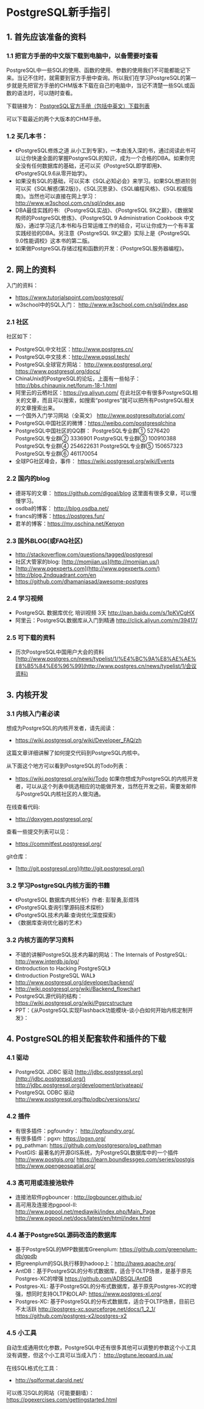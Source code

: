 # PostgreSQL新手指引

## 1. 首先应该准备的资料

### 1.1 把官方手册的中文版下载到电脑中，以备需要时查看

PostgreSQL中一些SQL的使用、函数的使用、参数的使用我们不可能都能记下来。当记不住时，就需要到官方手册中查询。所以我们在学习PostgreSQL的第一步就是先把官方手册的CHM版本下载在自己的电脑中，当记不清楚一些SQL或函数的语法时，可以随时查看。

下载链接为： [PostgreSQL官方手册（包括中英文）下载列表](http://www.pgsql.tech/article_101_10000023)

可以下载最近的两个大版本的CHM手册。

### 1.2 买几本书：

- 《PostgreSQL修炼之道 从小工到专家》，一本由浅入深的书，通过阅读此书可以让你快速全面的掌握PostgreSQL的知识，成为一个合格的DBA。如果你完全没有任何数据库的基础，还可以买《PostgreSQL即学即用》、《PostgreSQL9.6从零开始学》。
- 如果没有SQL的基础，可以买本《SQL必知必会》来学习。如果SQL想进阶则可以买《SQL解惑(第2版)》，《SQL沉思录》、《SQL编程风格》、《SQL权威指南》。当然也可以直接在网上学习：http://www.w3school.com.cn/sql/index.asp
- DBA最佳实践的书: 《PostgreSQL实战》、《PostgreSQL 9X之巅》，《数据架构师的PostgreSQL修炼》、《PostgreSQL 9 Administration Cookbook 中文版》，通过学习这几本书和与日常运维工作的结合，可以让你成为一个有丰富实践经验的DBA。另注意《PostgreSQL 9X之巅》实际上是《PostgreSQL 9.0性能调校》这本书的第二版。
- 如果做PostgreSQL存储过程和函数的开发：《PostgreSQL服务器编程》。

## 2. 网上的资料

入门的资料：

- https://www.tutorialspoint.com/postgresql/
- w3school中的SQL入门： http://www.w3school.com.cn/sql/index.asp

### 2.1 社区

社区如下：

- PostgreSQL中文社区：http://www.postgres.cn/
- PostgreSQL中文技术：http://www.pgsql.tech/
- PostgreSQL全球官方网站： http://www.postgresql.org/ https://www.postgresql.org/docs/
- ChinaUnix的PostgreSQL的论坛，上面有一些帖子：http://bbs.chinaunix.net/forum-18-1.html
- 阿里云的云栖社区：https://yq.aliyun.com/ 在此社区中有很多PostgreSQL相关的文章，而且可以搜索，如搜索“postgres”就可以把所有PostgreSQL相关的文章搜索出来。
- 一个国外入门学习网站（全英文） http://www.postgresqltutorial.com/
- PostgreSQL中国社区的微博：https://weibo.com/postgresqlchina
- PostgreSQL中国社区的QQ群：
  PostgreSQL专业群① 5276420
  PostgreSQL专业群② 3336901
  PostgreSQL专业群③ 100910388
  PostgreSQL专业群④ 254622631
  PostgreSQL专业群⑤ 150657323
  PostgreSQL专业群⑥ 461170054
- 全球PG社区峰会，事件：
  https://wiki.postgresql.org/wiki/Events

### 2.2 国内的blog

- 德哥写的文章： https://github.com/digoal/blog 这里面有很多文章，可以慢慢学习。
- osdba的博客： http://blog.osdba.net/
- francs的博客：https://postgres.fun/
- 君羊的博客：https://my.oschina.net/Kenyon

### 2.3 国外BLOG(或FAQ社区)

- http://stackoverflow.com/questions/tagged/postgresql
- 社区大管家的blog: [http://momjian.us](http://momjian.us/)
- [http://www.pgexperts.com](http://www.pgexperts.com/)
- http://blog.2ndquadrant.com/en
- https://github.com/dhamaniasad/awesome-postgres

### 2.4 学习视频

- PostgreSQL 数据库优化 培训视频 3天 http://pan.baidu.com/s/1pKVCgHX
- 阿里云：PostgreSQL数据库从入门到精通 http://click.aliyun.com/m/39417/

### 2.5 可下载的资料

- 历次PostgreSQL中国用户大会的资料
  [http://www.postgres.cn/news/typelist/1/%E4%BC%9A%E8%AE%AE%E8%B5%84%E6%96%99](http://www.postgres.cn/news/typelist/1/会议资料)

## 3. 内核开发

### 3.1 内核入门者必读

想成为PostgreSQL的内核开发者，请先阅读：

- https://wiki.postgresql.org/wiki/Developer_FAQ/zh

这篇文章详细讲解了如何提交代码到PostgreSQL内核中。

从下面这个地方可以看到PostgreSQL的Todo列表：

- https://wiki.postgresql.org/wiki/Todo
  如果你想成为PostgreSQL的内核开发者，可以从这个列表中挑选相应的功能做开发，当然在开发之前，需要发邮件与PostgreSQL内核社区的人做沟通。

在线查看代码:

- http://doxygen.postgresql.org/

查看一些提交列表可以见：

- https://commitfest.postgresql.org/

git仓库：

- [http://git.postgresql.org](http://git.postgresql.org/)

### 3.2 学习PostgreSQL内核方面的书籍

- 《PostgreSQL 数据库内核分析》作者: 彭智勇,彭煜玮
- 《PostgreSQL查询引擎源码技术探析》
- 《PostgreSQL技术内幕:查询优化深度探索》
- 《数据库查询优化器的艺术》

### 3.2 内核方面的学习资料

- 不错的讲解PostgreSQL技术内幕的网站：The Internals of PostgreSQL: http://www.interdb.jp/pg/
- 《Introduction to Hacking PostgreSQL》
- 《Introduction PostgreSQL WAL》
- http://www.postgresql.org/developer/backend/
- http://wiki.postgresql.org/wiki/Backend_flowchart
- PostgreSQL源代码的结构：https://wiki.postgresql.org/wiki/Pgsrcstructure
- PPT：《从PostgreSQL实现Flashback功能模块-谈小白如何开始内核定制开发》：

## 4. PostgreSQL的相关配套软件和插件的下载

### 4.1 驱动

- PostgreSQL JDBC 驱动
  [http://jdbc.postgresql.org](http://jdbc.postgresql.org/)
  http://jdbc.postgresql.org/development/privateapi/
- PostgreSQL ODBC 驱动
  http://www.postgresql.org/ftp/odbc/versions/src/

### 4.2 插件

- 有很多插件：pgfoundry： http://pgfoundry.org/,
- 有很多插件：pgxn: https://pgxn.org/
- pg_pathman: https://github.com/postgrespro/pg_pathman
- PostGIS: 最著名的开源GIS系统，为PostgreSQL数据库中的一个插件
  http://www.postgis.org/
  https://learn.boundlessgeo.com/series/postgis
  http://www.opengeospatial.org/

### 4.3 高可用或连接池软件

- 连接池软件pgbouncer : http://pgbouncer.github.io/
- 高可用及连接池pgpool-II:
  http://www.pgpool.net/mediawiki/index.php/Main_Page
  http://www.pgpool.net/docs/latest/en/html/index.html

### 4.4 基于PostgreSQL源码改造的数据库

- 基于PostgreSQL的MPP数据库Greenplum: https://github.com/greenplum-db/gpdb
- 把greenplum的SQL执行移到hadoop上：http://hawq.apache.org/
- AntDB：基于PostgreSQL的分布式数据库，适合于OLTP场景，是基于原先Postgres-XC的增强
  https://github.com/ADBSQL/AntDB
- Postgres-XL: 基于PostgreSQL的分布式数据库，基于原先Postgres-XC的增强，想同时支持OLTP和OLAP:
  https://www.postgres-xl.org/
- Postgres-XC: 基于PostgreSQL的分布式数据库，适合于OLTP场景，目前已不太活跃
  http://postgres-xc.sourceforge.net/docs/1_2_1/
  https://github.com/postgres-x2/postgres-x2

### 4.5 小工具

自动生成通用优化参数，PostgreSQL中还有很多其他可以调整的参数这个小工具没有调整，但这个小工具可以当成入门：
http://pgtune.leopard.in.ua/

在线SQL格式化工具：

- http://sqlformat.darold.net/

可以练习SQL的网站（可能要翻墙）：
https://pgexercises.com/gettingstarted.html